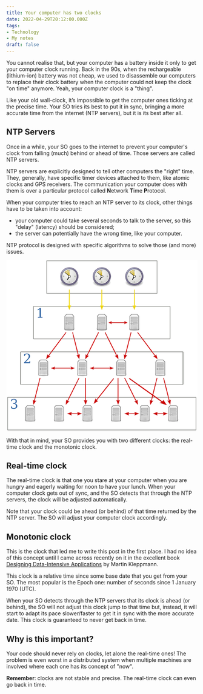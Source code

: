 ```yaml
---
title: Your computer has two clocks
date: 2022-04-29T20:12:00.000Z
tags:
- Technology
- My notes
draft: false
---
```


You cannot realise that, but your computer has a battery inside it only to get your computer clock running. Back in the 90s, when the rechargeable (lithium-ion) battery was not cheap, we used to disassemble our computers to replace their clock battery when the computer could not keep the clock "on time" anymore. Yeah, your computer clock is a "thing".

Like your old wall-clock, it’s impossible to get the computer ones ticking at the precise time. Your SO tries its best to put it in sync, bringing a more accurate time from the internet (NTP servers), but it is its best after all.

## NTP Servers
Once in a while, your SO goes to the internet to prevent your computer's clock from falling (much) behind or ahead of time. Those servers are called NTP servers.

NTP servers are explicitly designed to tell other computers the "right" time. They, generally, have specific timer devices attached to them, like atomic clocks and GPS receivers. The communication your computer does with them is over a particular protocol called **N**etwork **T**ime **P**rotocol.

When your computer tries to reach an NTP server to its clock, other things have to be taken into account:
- your computer could take several seconds to talk to the server, so this "delay" (latency) should be considered;
- the server can potentially have the wrong time, like your computer.

NTP protocol is designed with specific algorithms to solve those (and more) issues.

![](Pasted%20image%2020220428200328.png "NTP servers trying to get the most accurate time")

With that in mind, your SO provides you with two different clocks: the real-time clock and the monotonic clock.

## Real-time clock
The real-time clock is that one you stare at your computer when you are hungry and eagerly waiting for noon to have your lunch. When your computer clock gets out of sync, and the SO detects that through the NTP servers, the clock will be adjusted automatically.

Note that your clock could be ahead (or behind) of that time returned by the NTP server. The SO will adjust your computer clock accordingly.

## Monotonic clock
This is the clock that led me to write this post in the first place. I had no idea of this concept until I came across recently on it in the excellent book [Designing Data-Intensive Applications](https://www.goodreads.com/book/show/23463279-designing-data-intensive-applications) by Martin Kleppmann.

This clock is a relative time since some base date that you get from your SO. The most popular is the Epoch one: number of seconds since 1 January 1970 (UTC).

When your SO detects through the NTP servers that its clock is ahead (or behind), the SO will not adjust this clock jump to that time but, instead, it will start to adapt its pace slower/faster to get it in sync with the more accurate date. This clock is guaranteed to never get back in time.

## Why is this important?
Your code should never rely on clocks, let alone the real-time ones! The problem is even worst in a distributed system when multiple machines are involved where each one has its concept of "now".

**Remember**: clocks are not stable and precise. The real-time clock can even go back in time.
